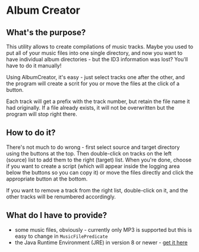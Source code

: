 # Album Creator

## What's the purpose?

This utility allows to create compilations of music tracks.
Maybe you used to put all of your music files into one single
directory, and now you want to have individual album directories -
but the ID3 information was lost? You'll have to do it manually!

Using AlbumCreator, it's easy - just select tracks one after the other,
and the program will create a scrit for you or move the files at the
click of a button.

Each track will get a prefix with the track number, but retain the file
name it had originally. If a file already exists, it will not be overwritten
but the program will stop right there.

## How to do it?

There's not much to do wrong - first select source and target directory using
the buttons at the top. Then double-click on tracks on the left (source)
list to add them to the right (target) list. When you're done,
choose if you want to create a script (which will appear inside the
logging area below the buttons so you can copy it) or move the files
directly and click the appropriate button at the bottom.

If you want to remove a track from the right list, double-click on it, and
the other tracks will be renumbered accordingly.

## What do I have to provide?

* some music files, obviously - currently only MP3 is supported but this is
  easy to change in ``MusicFilePredicate``
* the Java Runtime Environment (JRE) in version 8 or newer -
  [get it here](http://java.com/)
